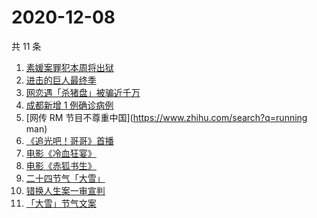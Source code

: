 # 2020-12-08

共 11 条

<!-- BEGIN ZHIHUSEARCH -->
<!-- 最后更新时间 Tue Dec 08 2020 10:11:29 GMT+0800 (CST) -->
1. [素媛案罪犯本周将出狱](https://www.zhihu.com/search?q=素媛案)
1. [进击的巨人最终季](https://www.zhihu.com/search?q=进击的巨人最终季)
1. [网恋遇「杀猪盘」被骗近千万](https://www.zhihu.com/search?q=杀猪盘)
1. [成都新增 1 例确诊病例](https://www.zhihu.com/search?q=成都确诊)
1. [网传 RM 节目不尊重中国](https://www.zhihu.com/search?q=running man)
1. [《追光吧！哥哥》首播](https://www.zhihu.com/search?q=追光吧哥哥)
1. [电影《冷血狂宴》](https://www.zhihu.com/search?q=冷血狂宴)
1. [电影《赤狐书生》](https://www.zhihu.com/search?q=赤狐书生)
1. [二十四节气「大雪」](https://www.zhihu.com/search?q=大雪)
1. [错换人生案一审宣判](https://www.zhihu.com/search?q=错换人生)
1. [「大雪」节气文案](https://www.zhihu.com/search?q=大雪文案)
<!-- END ZHIHUSEARCH -->
